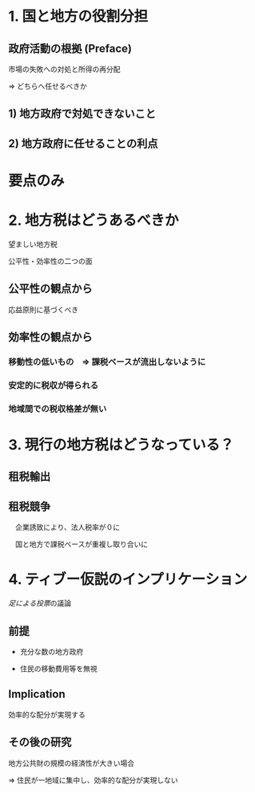 
# 1. 国と地方の役割分担

  

## 政府活動の根拠 (Preface)

  

市場の失敗への対処と所得の再分配

  

=> どちらへ任せるべきか

  

## 1) 地方政府で対処できないこと

  

## 2) 地方政府に任せることの利点
# 要点のみ

  
  

# 2. 地方税はどうあるべきか

  

望ましい地方税

  

公平性・効率性の二つの面

  

## 公平性の観点から

  

応益原則に基づくべき

  

## 効率性の観点から

  

### 移動性の低いもの　=> 課税ベースが流出しないように

  

### 安定的に税収が得られる

  

### 地域間での税収格差が無い

  
  

# 3. 現行の地方税はどうなっている？

  

## 租税輸出

## 租税競争

　企業誘致により、法人税率が０に

　国と地方で課税ベースが重複し取り合いに
　

  
  
  

# 4. ティブー仮説のインプリケーション

  

*足による投票*の議論

  

## 前提

  

- 充分な数の地方政府

- 住民の移動費用等を無視

  

## Implication

  

効率的な配分が実現する

  

## その後の研究

  

地方公共財の規模の経済性が大きい場合

  

=> 住民が一地域に集中し、効率的な配分が実現しない

  
  

<!--stackedit_data:
eyJoaXN0b3J5IjpbOTQ5NzUwMDE3XX0=
-->